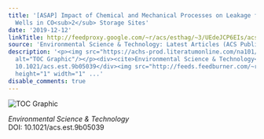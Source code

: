 ```yaml
---
title: '[ASAP] Impact of Chemical and Mechanical Processes on Leakage from Damaged
  Wells in CO<sub>2</sub> Storage Sites'
date: '2019-12-12'
linkTitle: http://feedproxy.google.com/~r/acs/esthag/~3/UEdeJCP6EIs/acs.est.9b05039
source: 'Environmental Science & Technology: Latest Articles (ACS Publications)'
description: '<p><img src="https://achs-prod.literatumonline.com/na101/home/literatum/publisher/achs/journals/content/esthag/0/esthag.ahead-of-print/acs.est.9b05039/20191211/images/medium/es9b05039_0006.gif"
  alt="TOC Graphic"/></p><div><cite>Environmental Science & Technology</cite></div><div>DOI:
  10.1021/acs.est.9b05039</div><img src="http://feeds.feedburner.com/~r/acs/esthag/~4/UEdeJCP6EIs"
  height="1" width="1" ...'
disable_comments: true
---
```

<p><img src="https://achs-prod.literatumonline.com/na101/home/literatum/publisher/achs/journals/content/esthag/0/esthag.ahead-of-print/acs.est.9b05039/20191211/images/medium/es9b05039_0006.gif" alt="TOC Graphic"/></p><div><cite>Environmental Science & Technology</cite></div><div>DOI: 10.1021/acs.est.9b05039</div><img src="http://feeds.feedburner.com/~r/acs/esthag/~4/UEdeJCP6EIs" height="1" width="1" ...